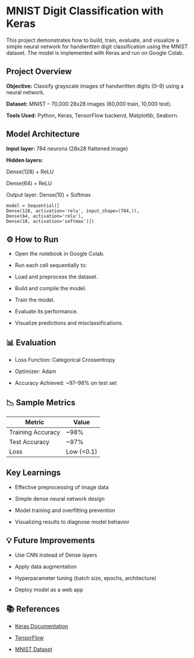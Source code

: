 # MNIST Digit Classification with Keras
This project demonstrates how to build, train, evaluate, and visualize a simple neural network for handwritten digit classification using the MNIST dataset. The model is implemented with Keras and run on Google Colab.
## Project Overview

**Objective:** Classify grayscale images of handwritten digits (0–9) using a neural network.

**Dataset:** MNIST – 70,000 28x28 images (60,000 train, 10,000 test).

**Tools Used:** Python, Keras, TensorFlow backend, Matplotlib, Seaborn.

## Model Architecture

**Input layer:** 784 neurons (28x28 flattened image)

**Hidden layers:**

   Dense(128) + ReLU

   Dense(64) + ReLU

   Output layer: Dense(10) + Softmax

	model = Sequential([
    Dense(128, activation='relu', input_shape=(784,)),
    Dense(64, activation='relu'),
    Dense(10, activation='softmax')])

## ⚙️ How to Run
- Open the notebook in Google Colab.

- Run each cell sequentially to:

- Load and preprocess the dataset.

- Build and compile the model.

- Train the model.

- Evaluate its performance.

- Visualize predictions and misclassifications.
## 📊 Evaluation
- Loss Function: Categorical Crossentropy

- Optimizer: Adam

- Accuracy Achieved: ~97–98% on test set

## 📉 Sample Metrics
	
| Metric | Value |
| ----------- | ----------- |
|Training Accuracy | 	~98% |
| Test Accuracy | ~97% |
| Loss | Low (<0.1) |

## Key Learnings
- Effective preprocessing of image data

- Simple dense neural network design

- Model training and overfitting prevention

- Visualizing results to diagnose model behavior

## 💡 Future Improvements
- Use CNN instead of Dense layers

- Apply data augmentation

- Hyperparameter tuning (batch size, epochs, architecture)

- Deploy model as a web app

## 📚 References
- [Keras Documentation](https://keras.io/)

- [TensorFlow](https://www.tensorflow.org/)

- [MNIST Dataset](https://www.kaggle.com/datasets/hojjatk/mnist-dataset)
